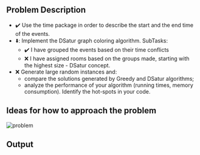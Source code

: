 ## Problem Description
  
  - :heavy_check_mark: Use the time package in order to describe the start and the end time of the events.
  - ⬇️: Implement the DSatur graph coloring algorithm.
     SubTasks:
      - ✔️ I have grouped the events based on their time conflicts
      - ❌ I have assigned rooms based on the groups made, starting with the highest size - DSatur concept.
  - :x: Generate large random instances and:
    - compare the solutions generated by Greedy and DSatur algorithms;
    - analyze the performance of your algorithm (running times, memory consumption). Identify the hot-spots in your code.

## Ideas for how to approach the problem
![problem](https://user-images.githubusercontent.com/61457770/157676626-687bb8c9-9ccd-468d-82ef-51f12a54bcfc.jpg)

## Output
